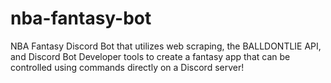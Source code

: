 # nba-fantasy-bot
NBA Fantasy Discord Bot that utilizes web scraping, the BALLDONTLIE API, and Discord Bot Developer tools to create a fantasy app that can be controlled using commands directly on a Discord server!
